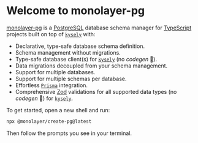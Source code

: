# Welcome to monolayer-pg

[monolayer-pg](https://monolayer.github.io/pg-docs/) is a [PostgreSQL](https://www.postgresql.org) database schema manager for [TypeScript](https://www.typescriptlang.org) projects built on top of [`kysely`](https://kysely.dev) with:

- Declarative, type-safe database schema definition.
- Schema management without migrations.
- Type-safe database client(s) for [`kysely`](https://kysely.dev) (no *codegen* :tada:).
- Data migrations decoupled from your schema management.
- Support for multiple databases.
- Support for multiple schemas per database.
- Effortless [`Prisma`](https://www.prisma.io) integration.
- Comprehensive [Zod](https://zod.dev) validations for all supported data types (no *codegen* :tada:) for [`kysely`](https://kysely.dev).

To get started, open a new shell and run:

```sh
npx @monolayer/create-pg@latest
```

Then follow the prompts you see in your terminal.
